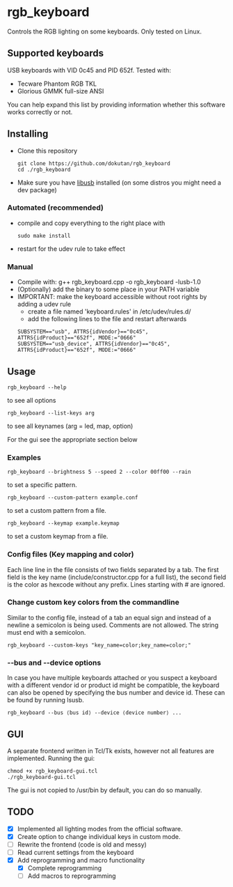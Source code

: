 # rgb_keyboard
Controls the RGB lighting on some keyboards. Only tested on Linux.

## Supported keyboards
USB keyboards with VID 0c45 and PID 652f. 
Tested with:
- Tecware Phantom RGB TKL
- Glorious GMMK full-size ANSI

You can help expand this list by providing information whether this software works correctly or not.

## Installing
- Clone this repository
    ```
    git clone https://github.com/dokutan/rgb_keyboard
    cd ./rgb_keyboard
    ```
- Make sure you have [libusb](https://libusb.info/) installed (on some distros you might need a dev package)

### Automated (recommended)
- compile and copy everything to the right place with
    ```
    sudo make install
    ```
- restart for the udev rule to take effect

### Manual
- Compile with:
    g++ rgb_keyboard.cpp -o rgb_keyboard -lusb-1.0
- (Optionally) add the binary to some place in your PATH variable
- IMPORTANT: make the keyboard accessible without root rights by adding a udev rule
  - create a file named 'keyboard.rules' in /etc/udev/rules.d/
  - add the following lines to the file and restart afterwards
  ```
  SUBSYSTEM=="usb", ATTRS{idVendor}=="0c45", ATTRS{idProduct}=="652f", MODE:="0666"
  SUBSYSTEM=="usb_device", ATTRS{idVendor}=="0c45", ATTRS{idProduct}=="652f", MODE:="0666"
  ```

## Usage
    rgb_keyboard --help
to see all options

    rgb_keyboard --list-keys arg
to see all keynames (arg = led, map, option)

For the gui see the appropriate section below

### Examples
    
    rgb_keyboard --brightness 5 --speed 2 --color 00ff00 --rain
to set a specific pattern.
    
    rgb_keyboard --custom-pattern example.conf
to set a custom pattern from a file.

    rgb_keyboard --keymap example.keymap
to set a custom keymap from a file.

### Config files (Key mapping and color)

Each line line in the file consists of two fields separated by a tab. The first field is the key name (include/constructor.cpp for a full list), the second field is the color as hexcode without any prefix. Lines starting with # are ignored.

### Change custom key colors from the commandline

Similar to the config file, instead of a tab an equal sign and instead of a newline a semicolon is being used. Comments are not allowed. The string must end with a semicolon.

    rgb_keyboard --custom-keys "key_name=color;key_name=color;"

### --bus and --device options

In case you have multiple keyboards attached or you suspect a keyboard with a different vendor id or product id might be compatible, the keyboard can also be opened by specifying the bus number and device id. These can be found by running lsusb.

```
rgb_keyboard --bus ⟨bus id⟩ --device ⟨device number⟩ ...
```

## GUI

A separate frontend written in Tcl/Tk exists, however not all features are implemented. Running the gui:
```
chmod +x rgb_keyboard-gui.tcl
./rgb_keyboard-gui.tcl
```
The gui is not copied to /usr/bin by default, you can do so manually.

## TODO
- [x] Implemented all lighting modes from the official software.
- [x] Create option to change individual keys in custom mode.
- [ ] Rewrite the frontend (code is old and messy)
- [ ] Read current settings from the keyboard
- [x] Add reprogramming and macro functionality
  - [x] Complete reprogramming
  - [ ] Add macros to reprogramming
